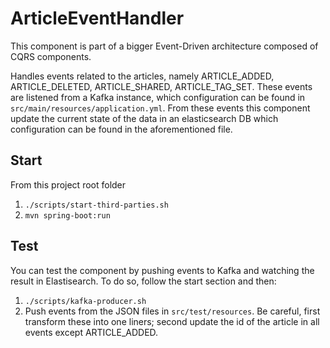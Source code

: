 # ArticleEventHandler

This component is part of a bigger Event-Driven architecture composed of CQRS components.

Handles events related to the articles, namely ARTICLE_ADDED, ARTICLE_DELETED, ARTICLE_SHARED, ARTICLE_TAG_SET.
These events are listened from a Kafka instance, which configuration can be found in `src/main/resources/application.yml`. 
From these events this component update the current state of the data in an elasticsearch DB which configuration can be found in the aforementioned file.

## Start

From this project root folder
1. `./scripts/start-third-parties.sh`
2. `mvn spring-boot:run`

## Test

You can test the component by pushing events to Kafka and watching the result in Elastisearch.
To do so, follow the start section and then:
1. `./scripts/kafka-producer.sh`
2. Push events from the JSON files in `src/test/resources`. Be careful, first transform these into one liners; second update the id of the article in all events except ARTICLE_ADDED.
